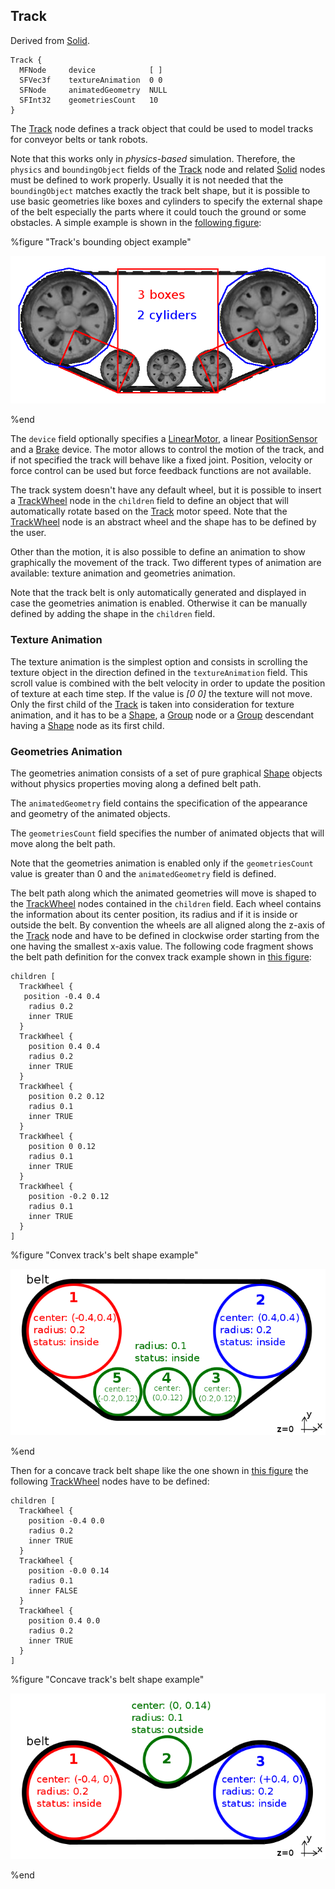 ## Track

Derived from [Solid](solid.md).

```
Track {
  MFNode     device            [ ]
  SFVec3f    textureAnimation  0 0
  SFNode     animatedGeometry  NULL
  SFInt32    geometriesCount   10
}
```

The [Track](#track) node defines a track object that could be used to model
tracks for conveyor belts or tank robots.

Note that this works only in *physics-based* simulation. Therefore, the
`physics` and `boundingObject` fields of the [Track](#track) node and related
[Solid](solid.md) nodes must be defined to work properly.
Usually it is not needed that the `boundingObject` matches exactly the track belt shape,
but it is possible to use basic geometries like boxes and cylinders to specify the
external shape of the belt especially the parts where it could touch the ground or some obstacles.
A simple example is shown in the [following figure](#track_bounding_object-example):

%figure "Track's bounding object example"

![track_bounding_object.png](images/track_bounding_object.png)

%end

The `device` field optionally specifies a [LinearMotor](linearmotor.md), a
linear [PositionSensor](positionsensor.md) and a [Brake](brake.md) device. The
motor allows to control the motion of the track, and if not specified the track
will behave like a fixed joint. Position, velocity or force control can be used
but force feedback functions are not available.

The track system doesn't have any default wheel, but it is possible to insert a
[TrackWheel](trackwheel.md) node in the `children` field to define an object
that will automatically rotate based on the [Track](#track) motor speed.
Note that the [TrackWheel](trackwheel.md) node is an abstract wheel and the shape
has to be defined by the user.

Other than the motion, it is also possible to define an animation to show
graphically the movement of the track. Two different types of animation are
available: texture animation and geometries animation.

Note that the track belt is only automatically generated and displayed in case the
geometries animation is enabled.
Otherwise it can be manually defined by adding the shape in the `children` field.

### Texture Animation

The texture animation is the simplest option and consists in scrolling the
texture object in the direction defined in the `textureAnimation` field. This
scroll value is combined with the belt velocity in order to update the position
of texture at each time step. If the value is *[0 0]* the texture will not move.
Only the first child of the [Track](#track) is taken into consideration for
texture animation, and it has to be a [Shape](shape.md), a [Group](group.md)
node or a [Group](group.md) descendant having a [Shape](shape.md) node as its
first child.

### Geometries Animation

The geometries animation consists of a set of pure graphical [Shape](shape.md)
objects without physics properties moving along a defined belt path.

The `animatedGeometry` field contains the specification of the appearance and
geometry of the animated objects.

The `geometriesCount` field specifies the number of animated objects that will
move along the belt path.

Note that the geometries animation is enabled only if the `geometriesCount` value
is greater than 0 and the `animatedGeometry` field is defined.

The belt path along which the animated geometries will move is shaped to the
[TrackWheel](trackwheel.md) nodes contained in the `children` field. Each wheel
contains the information about its center position, its radius and if it is
inside or outside the belt. By convention the wheels are all aligned along the
z-axis of the [Track](#track) node and have to be defined in clockwise order
starting from the one having the smallest x-axis value. The following code
fragment shows the belt path definition for the convex track example shown in
[this figure](#convex-track-s-belt-shape-example):

```
children [
  TrackWheel {
   position -0.4 0.4
    radius 0.2
    inner TRUE
  }
  TrackWheel {
    position 0.4 0.4
    radius 0.2
    inner TRUE
  }
  TrackWheel {
    position 0.2 0.12
    radius 0.1
    inner TRUE
  }
  TrackWheel {
    position 0 0.12
    radius 0.1
    inner TRUE
  }
  TrackWheel {
    position -0.2 0.12
    radius 0.1
    inner TRUE
  }
]
```

%figure "Convex track's belt shape example"

![track_belt_convex.png](images/track_belt_convex.png)

%end

Then for a concave track belt shape like the one shown in [this
figure](#concave-track-s-belt-shape-example) the following
[TrackWheel](trackwheel.md) nodes have to be defined:

```
children [
  TrackWheel {
    position -0.4 0.0
    radius 0.2
    inner TRUE
  }
  TrackWheel {
    position -0.0 0.14
    radius 0.1
    inner FALSE
  }
  TrackWheel {
    position 0.4 0.0
    radius 0.2
    inner TRUE
  }
]
```

%figure "Concave track's belt shape example"

![track_belt_concave.png](images/track_belt_concave.png)

%end
